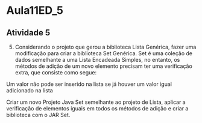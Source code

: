 # Aula11ED_5
## Atividade 5

5. Considerando o projeto que gerou a biblioteca Lista Genérica, fazer uma modificação para criar a biblioteca Set Genérica. Set é uma coleção de dados semelhante a uma Lista Encadeada Simples, no entanto, os métodos de adição de um novo elemento precisam ter uma verificação extra, que consiste como segue:

Um valor não pode ser inserido na lista se já houver um valor igual adicionado na lista

Criar um novo Projeto Java Set semelhante ao projeto de Lista, aplicar a verificação de elementos iguais em todos os métodos de adição e criar a biblioteca com o JAR Set.
